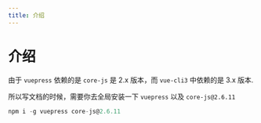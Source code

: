 ```yaml
---
title: 介绍
---
```

# 介绍

由于 `vuepress` 依赖的是 `core-js` 是 2.x 版本，而 `vue-cli3` 中依赖的是 3.x 版本.

所以写文档的时候，需要你去全局安装一下 `vuepress` 以及 `core-js@2.6.11`

```js
npm i -g vuepress core-js@2.6.11
```